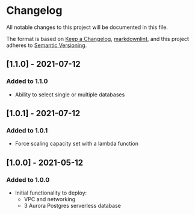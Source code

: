 # Changelog

All notable changes to this project will be documented in this file.

The format is based on [Keep a Changelog](https://keepachangelog.com/en/1.0.0/),
[markdownlint](https://dlaa.me/markdownlint/),
and this project adheres to [Semantic Versioning](https://semver.org/spec/v2.0.0.html).

## [1.1.0] - 2021-07-12

### Added to 1.1.0

- Ability to select single or multiple databases

## [1.0.1] - 2021-07-12

### Added to 1.0.1

- Force scaling capacity set with a lambda function

## [1.0.0] - 2021-05-12

### Added to 1.0.0

- Initial functionality to deploy:
  - VPC and networking
  - 3 Aurora Postgres serverless database
